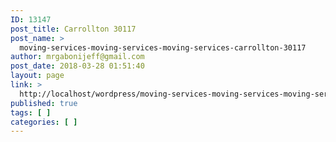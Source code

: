 ```yaml
---
ID: 13147
post_title: Carrollton 30117
post_name: >
  moving-services-moving-services-moving-services-carrollton-30117
author: mrgabonijeff@gmail.com
post_date: 2018-03-28 01:51:40
layout: page
link: >
  http://localhost/wordpress/moving-services-moving-services-moving-services-carrollton-30117/
published: true
tags: [ ]
categories: [ ]
---
```

